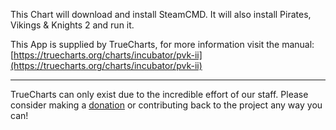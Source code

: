 This Chart will download and install SteamCMD. It will also install Pirates, Vikings &amp; Knights 2 and run it.

This App is supplied by TrueCharts, for more information visit the manual: [https://truecharts.org/charts/incubator/pvk-ii](https://truecharts.org/charts/incubator/pvk-ii)

---

TrueCharts can only exist due to the incredible effort of our staff.
Please consider making a [donation](https://truecharts.org/sponsor) or contributing back to the project any way you can!
